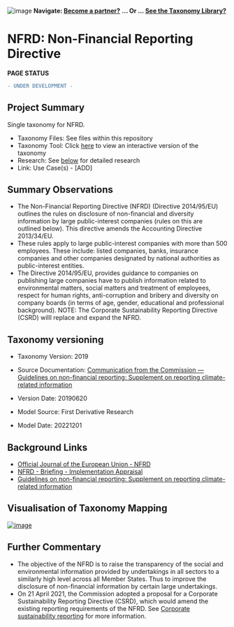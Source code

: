 ![image](https://user-images.githubusercontent.com/112073913/188821900-0c411acf-fbdd-4163-adc9-3ba4e2be78df.png)
**Navigate: [Become a partner?](https://github.com/OS-SFT/06-COLLABORATORS-PARTNERS)**
**... Or ... [See the Taxonomy Library?](https://github.com/orgs/OS-SFT/projects/2)**

# NFRD: Non-Financial Reporting Directive

**PAGE STATUS**
```diff
- UNDER DEVELOPMENT -
```

## Project Summary

Single taxonomy for NFRD.
- Taxonomy Files: See files within this repository
- Taxonomy Tool: Click [here](https://os-sft.solidatus.com/viewer/share/iQ4vv1ldeMQxLB98pnYQr3WZr1vDC4Pi) to view an interactive version of the taxonomy
- Research: See [below](https://github.com/OS-SFT/Taxonomy-Mappings-Library/blob/NFRD-branch-221201/Single%20Taxonomies/NFRD/Readme.md#detailed-research) for detailed research
- Link: Use Case(s) - [ADD]

## Summary Observations
-	The Non-Financial Reporting Directive (NFRD) (Directive 2014/95/EU) outlines the rules on disclosure of non-financial and diversity information by large public-interest companies (rules on this are outlined below). This directive amends the Accounting Directive 2013/34/EU. 
-	These rules apply to large public-interest companies with more than 500 employees. These include: listed companies, banks, insurance companies and other companies designated by national authorities as public-interest entities. 
-	The Directive 2014/95/EU, provides guidance to companies on publishing large companies have to publish information related to environmental matters, social matters and treatment of employees, respect for human rights, anti-corruption and bribery and diversity on company boards (in terms of age, gender, educational and professional background).
NOTE: The Corporate Sustainability Reporting Directive (CSRD) willl replace and expand the NFRD.

## Taxonomy versioning 

- Taxonomy Version: 2019 

- Source Documentation: [Communication from the Commission — Guidelines on non-financial reporting: Supplement on reporting climate-related information](https://eur-lex.europa.eu/legal-content/EN/TXT/?uri=CELEX:52019XC0620(01)) 

- Version Date: 20190620 

- Model Source: First Derivative Research 

- Model Date: 20221201 

## Background Links
- [Official Journal of the European Union - NFRD ](https://eur-lex.europa.eu/legal-content/EN/TXT/?uri=CELEX%3A32014L0095)
- [NFRD - Briefing - Implementation Appraisal](https://www.europarl.europa.eu/RegData/etudes/BRIE/2021/654213/EPRS_BRI(2021)654213_EN.pdf)
- [Guidelines on non-financial reporting: Supplement on reporting climate-related information](https://eur-lex.europa.eu/legal-content/EN/TXT/?uri=CELEX:52019XC0620(01))

## Visualisation of Taxonomy Mapping
[![image](https://user-images.githubusercontent.com/117910607/206137804-f23fec93-9a4c-465a-a7a8-028de4c3e640.png "Click to open interactive Taxonomy Tool")](https://os-sft.solidatus.com/viewer/share/iQ4vv1ldeMQxLB98pnYQr3WZr1vDC4Pi)

## Further Commentary
- The objective of the NFRD is to raise the transparency of the social and environmental information provided by undertakings in all sectors to a similarly high level across all Member States. Thus to improve the disclosure of non-financial information by certain large undertakings.
- On 21 April 2021, the Commission adopted a proposal for a Corporate Sustainability Reporting Directive (CSRD), which would amend the existing reporting requirements of the NFRD. See [Corporate sustainability reporting](https://finance.ec.europa.eu/capital-markets-union-and-financial-markets/company-reporting-and-auditing/company-reporting/corporate-sustainability-reporting_en) for more information.
